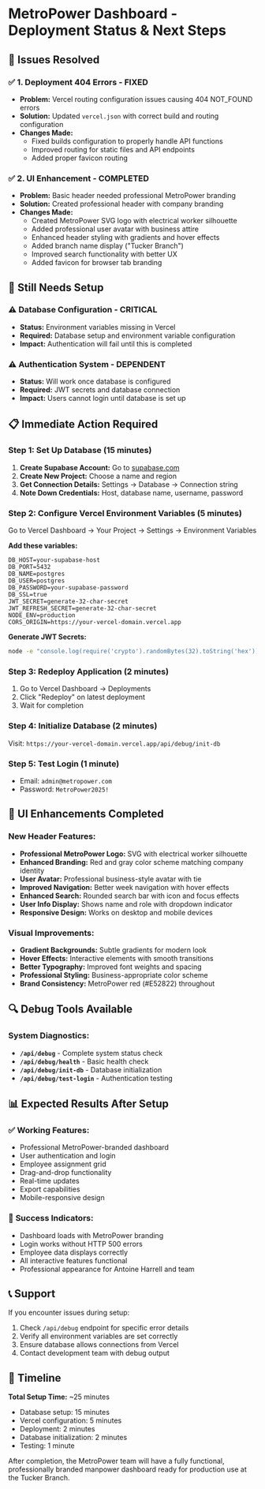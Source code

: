 # MetroPower Dashboard - Deployment Status & Next Steps

## 🎯 **Issues Resolved**

### ✅ **1. Deployment 404 Errors - FIXED**
- **Problem:** Vercel routing configuration issues causing 404 NOT_FOUND errors
- **Solution:** Updated `vercel.json` with correct build and routing configuration
- **Changes Made:**
  - Fixed builds configuration to properly handle API functions
  - Improved routing for static files and API endpoints
  - Added proper favicon routing

### ✅ **2. UI Enhancement - COMPLETED**
- **Problem:** Basic header needed professional MetroPower branding
- **Solution:** Created professional header with company branding
- **Changes Made:**
  - Created MetroPower SVG logo with electrical worker silhouette
  - Added professional user avatar with business attire
  - Enhanced header styling with gradients and hover effects
  - Added branch name display ("Tucker Branch")
  - Improved search functionality with better UX
  - Added favicon for browser tab branding

## 🔧 **Still Needs Setup**

### ⚠️ **Database Configuration - CRITICAL**
- **Status:** Environment variables missing in Vercel
- **Required:** Database setup and environment variable configuration
- **Impact:** Authentication will fail until this is completed

### ⚠️ **Authentication System - DEPENDENT**
- **Status:** Will work once database is configured
- **Required:** JWT secrets and database connection
- **Impact:** Users cannot login until database is set up

## 📋 **Immediate Action Required**

### Step 1: Set Up Database (15 minutes)
1. **Create Supabase Account:** Go to [supabase.com](https://supabase.com)
2. **Create New Project:** Choose a name and region
3. **Get Connection Details:** Settings → Database → Connection string
4. **Note Down Credentials:** Host, database name, username, password

### Step 2: Configure Vercel Environment Variables (5 minutes)
Go to Vercel Dashboard → Your Project → Settings → Environment Variables

**Add these variables:**
```env
DB_HOST=your-supabase-host
DB_PORT=5432
DB_NAME=postgres
DB_USER=postgres
DB_PASSWORD=your-supabase-password
DB_SSL=true
JWT_SECRET=generate-32-char-secret
JWT_REFRESH_SECRET=generate-32-char-secret
NODE_ENV=production
CORS_ORIGIN=https://your-vercel-domain.vercel.app
```

**Generate JWT Secrets:**
```bash
node -e "console.log(require('crypto').randomBytes(32).toString('hex'))"
```

### Step 3: Redeploy Application (2 minutes)
1. Go to Vercel Dashboard → Deployments
2. Click "Redeploy" on latest deployment
3. Wait for completion

### Step 4: Initialize Database (2 minutes)
Visit: `https://your-vercel-domain.vercel.app/api/debug/init-db`

### Step 5: Test Login (1 minute)
- Email: `admin@metropower.com`
- Password: `MetroPower2025!`

## 🎨 **UI Enhancements Completed**

### New Header Features:
- **Professional MetroPower Logo:** SVG with electrical worker silhouette
- **Enhanced Branding:** Red and gray color scheme matching company identity
- **User Avatar:** Professional business-style avatar with tie
- **Improved Navigation:** Better week navigation with hover effects
- **Enhanced Search:** Rounded search bar with icon and focus effects
- **User Info Display:** Shows name and role with dropdown indicator
- **Responsive Design:** Works on desktop and mobile devices

### Visual Improvements:
- **Gradient Backgrounds:** Subtle gradients for modern look
- **Hover Effects:** Interactive elements with smooth transitions
- **Better Typography:** Improved font weights and spacing
- **Professional Styling:** Business-appropriate color scheme
- **Brand Consistency:** MetroPower red (#E52822) throughout

## 🔍 **Debug Tools Available**

### System Diagnostics:
- **`/api/debug`** - Complete system status check
- **`/api/debug/health`** - Basic health check
- **`/api/debug/init-db`** - Database initialization
- **`/api/debug/test-login`** - Authentication testing

## 📊 **Expected Results After Setup**

### ✅ **Working Features:**
- Professional MetroPower-branded dashboard
- User authentication and login
- Employee assignment grid
- Drag-and-drop functionality
- Real-time updates
- Export capabilities
- Mobile-responsive design

### 🎯 **Success Indicators:**
- Dashboard loads with MetroPower branding
- Login works without HTTP 500 errors
- Employee data displays correctly
- All interactive features functional
- Professional appearance for Antoine Harrell and team

## 📞 **Support**

If you encounter issues during setup:
1. Check `/api/debug` endpoint for specific error details
2. Verify all environment variables are set correctly
3. Ensure database allows connections from Vercel
4. Contact development team with debug output

## 🚀 **Timeline**

**Total Setup Time:** ~25 minutes
- Database setup: 15 minutes
- Vercel configuration: 5 minutes
- Deployment: 2 minutes
- Database initialization: 2 minutes
- Testing: 1 minute

After completion, the MetroPower team will have a fully functional, professionally branded manpower dashboard ready for production use at the Tucker Branch.
